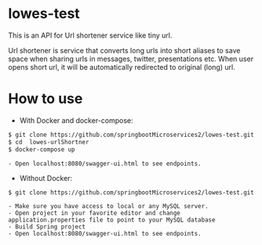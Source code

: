 # lowes-test

This is an API for Url shortener service like tiny url. 

Url shortener is service that converts long urls into short aliases to save space when sharing urls in messages, twitter, presentations etc.
When user opens short url, it will be automatically redirected to original (long) url.

# How to use 
+ With Docker and docker-compose: 

```sh
$ git clone https://github.com/springbootMicroservices2/lowes-test.git -b master
$ cd  lowes-urlShortner
$ docker-compose up 
```

    - Open localhost:8080/swagger-ui.html to see endpoints. 
    
    
 - Without Docker: 
```sh
$ git clone https://github.com/springbootMicroservices2/lowes-test.git -b master
```
    - Make sure you have access to local or any MySQL server.
    - Open project in your favorite editor and change application.properties file to point to your MySQL database
    - Build Spring project 
    - Open localhost:8080/swagger-ui.html to see endpoints.

